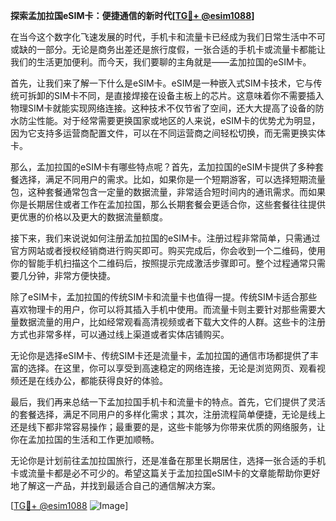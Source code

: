 **探索孟加拉国eSIM卡：便捷通信的新时代[[TG💪+ @esim1088](https://t.me/s/esim1088)]**

在当今这个数字化飞速发展的时代，手机卡和流量卡已经成为我们日常生活中不可或缺的一部分。无论是商务出差还是旅行度假，一张合适的手机卡或流量卡都能让我们的生活更加便利。而今天，我们要聊的主角就是——孟加拉国的eSIM卡。

首先，让我们来了解一下什么是eSIM卡。eSIM是一种嵌入式SIM卡技术，它与传统可拆卸的SIM卡不同，是直接焊接在设备主板上的芯片。这意味着你不需要插入物理SIM卡就能实现网络连接。这种技术不仅节省了空间，还大大提高了设备的防水防尘性能。对于经常需要更换国家或地区的人来说，eSIM卡的优势尤为明显，因为它支持多运营商配置文件，可以在不同运营商之间轻松切换，而无需更换实体卡。

那么，孟加拉国的eSIM卡有哪些特点呢？首先，孟加拉国的eSIM卡提供了多种套餐选择，满足不同用户的需求。比如，如果你是一个短期游客，可以选择短期流量包，这种套餐通常包含一定量的数据流量，非常适合短时间内的通讯需求。而如果你是长期居住或者工作在孟加拉国，那么长期套餐会更适合你，这些套餐往往提供更优惠的价格以及更大的数据流量额度。

接下来，我们来说说如何注册孟加拉国的eSIM卡。注册过程非常简单，只需通过官方网站或者授权经销商进行购买即可。购买完成后，你会收到一个二维码，使用你的智能手机扫描这个二维码后，按照提示完成激活步骤即可。整个过程通常只需要几分钟，非常方便快捷。

除了eSIM卡，孟加拉国的传统SIM卡和流量卡也值得一提。传统SIM卡适合那些喜欢物理卡的用户，你可以将其插入手机中使用。而流量卡则主要针对那些需要大量数据流量的用户，比如经常观看高清视频或者下载大文件的人群。这些卡的注册方式也非常多样，可以通过线上渠道或者实体店铺购买。

无论你是选择eSIM卡、传统SIM卡还是流量卡，孟加拉国的通信市场都提供了丰富的选择。在这里，你可以享受到高速稳定的网络连接，无论是浏览网页、观看视频还是在线办公，都能获得良好的体验。

最后，我们再来总结一下孟加拉国手机卡和流量卡的特点。首先，它们提供了灵活的套餐选择，满足不同用户的多样化需求；其次，注册流程简单便捷，无论是线上还是线下都非常容易操作；最重要的是，这些卡能够为你带来优质的网络服务，让你在孟加拉国的生活和工作更加顺畅。

无论你是计划前往孟加拉国旅行，还是准备在那里长期居住，选择一张合适的手机卡或流量卡都是必不可少的。希望这篇关于孟加拉国eSIM卡的文章能帮助你更好地了解这一产品，并找到最适合自己的通信解决方案。

[[TG💪+ @esim1088](https://t.me/s/esim1088) ![Image](https://i.postimg.cc/4NQfJmqS/Snipaste-2025-05-13-00-14-12.png)]